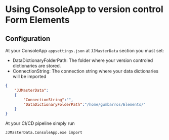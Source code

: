 # Using ConsoleApp to version control Form Elements


## Configuration
At your ConsoleApp `appsettings.json` at `JJMasterData` section you must set:
- DataDictionaryFolderPath: The folder where your version controled dictionaries are stored. 
- ConnectionString: The connection string where your data dictionaries will be imported

```json
{
    "JJMasterData":
    {
        "ConnectionString":"",
        "DataDictionaryFolderPath":"/home/gumbarros/Elements/"
    }
}
```

At your CI/CD pipeline simply run

`JJMasterData.ConsoleApp.exe import`
